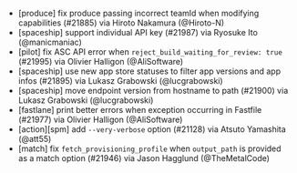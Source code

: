 * [produce] fix produce passing incorrect teamId when modifying capabilities (#21885) via Hiroto Nakamura (@Hiroto-N)
* [spaceship] support individual API key (#21987) via Ryosuke Ito (@manicmaniac)
* [pilot] fix ASC API error when `reject_build_waiting_for_review: true` (#21995) via Olivier Halligon (@AliSoftware)
* [spaceship] use new app store statuses to filter app versions and app infos (#21895) via Lukasz Grabowski (@lucgrabowski)
* [spaceship] move endpoint version from hostname to path (#21900) via Lukasz Grabowski (@lucgrabowski)
* [fastlane] print better errors when exception occurring in Fastfile  (#21977) via Olivier Halligon (@AliSoftware)
* [action][spm] add `--very-verbose` option (#21128) via Atsuto Yamashita (@att55)
* [match] fix `fetch_provisioning_profile` when `output_path` is provided as a match option (#21946) via Jason Hagglund (@TheMetalCode)